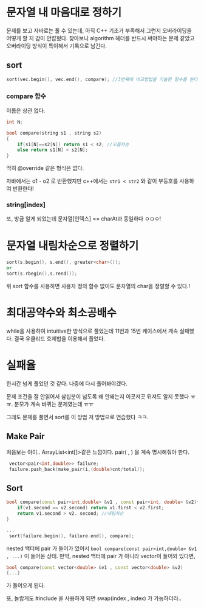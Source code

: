 # 문자열 내 마음대로 정하기

문제를 보고 자바로는 풀 수 있는데, 아직 C++ 기초가 부족해서 그런지 오버라이딩을 어떻게 할 지 감이 안잡혔다. 찾아보니 algorithm 헤더를 반드시 써야하는 문제 같았고 오버라이딩 방식이 특이해서 기록으로 남긴다.

## sort

```cpp
sort(vec.begin(), vec.end(), compare); //3번째에 비교방법을 기술한 함수를 쓴다!
```

### compare 함수

이름은 상관 없다.

```cpp
int N;

bool compare(string s1 , string s2)
{
    if(s1[N]==s2[N]) return s1 < s2; //오름차순
    else return s1[N] < s2[N];
}
```

딱히 @override 같은 형식은 없다.

자바에서는 o1 - o2 로 반환했지만 c++에서는 `str1 < str2` 와 같이 부등호를 사용하여 반환한다!

### string[index]

또, 방금 알게 되었는데 문자열[인덱스] == charAt과 동일하다 ㅇㅁㅇ!

# 문자열 내림차순으로 정렬하기

```cpp
sort(s.begin(), s.end(), greater<char>());
or
sort(s.rbegin(),s.rend());
```

위 sort 함수를 사용하면 사용자 정의 함수 없이도 문자열의 char을 정렬할 수 있다.!

# 최대공약수와 최소공배수

while을 사용하여 intuitive한 방식으로 풀었는데 11번과 15번 케이스에서 계속 실패했다. 결국 유클리드 호제법을 이용해서 풀었다.

# 실패율

한시간 넘게 풀었던 것 같다. 나중에 다시 풀어봐야겠다.

문제 조건을 잘 안읽어서 삼십분이 넘도록 왜 안돼는지 이곳저곳 뒤져도 알지 못했다 ㅠㅠ. 분모가 계속 바뀌는 문제였는데 ㅠㅠ

그래도 문제를 풀면서 sort를 이 방법 저 방법으로 연습했다 ㅋㅋ.

## Make Pair

처음보는 아이.. ArrayList<int[]>같은 느낌이다. pair( , ) 을 계속 명시해줘야 한다.

```cpp
 vector<pair<int,double>> failure;
 failure.push_back(make_pair(i,(double)cnt/total));
```

## Sort

```cpp
bool compare(const pair<int,double> &v1 , const pair<int, double> &v2){
    if(v1.second == v2.second) return v1.first < v2.first;
    return v1.second > v2. second; //내림차순
}

...
 sort(failure.begin(), failure.end(), compare);

```

nested 백터에 pair 가 들어가 있어서 `bool compare(const pair<int,double> &v1 , ...)` 이 들어온 상태.
만약, nested 백터에 pair 가 아니라 vector<double>이 들어와 있다면,

```cpp
bool compare(const vector<double> &v1 , const vector<double> &v2)
{...}
```

가 들어오게 된다.

또, 놀랍게도 #include <algorithm> 을 사용하게 되면 swap(index , index) 가 가능하더라..
